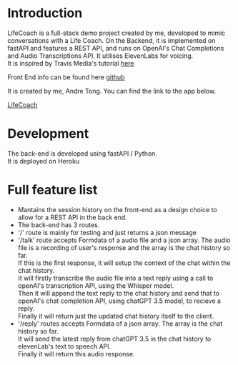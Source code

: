 # Introduction
LifeCoach is a full-stack demo project created by me, developed to mimic conversations with a Life Coach. On the Backend, it is implemented on fastAPI and features a REST API, and runs on OpenAI's Chat Completions and Audio Transcriptions API. It utilises ElevenLabs for voicing.   
It is inspired by Travis Media's tutorial [here](https://youtu.be/4y1a4syMJHM)   

Front End info can be found here
[github](https://github.com/andretdr/LifeCoach_FrontEnd)

It is created by me, Andre Tong.
You can find the link to the app below.

[LifeCoach](https://lifecoach-frontend.vercel.app/)

# Development
The back-end is developed using fastAPI / Python.   
It is deployed on Heroku

# Full feature list
- Mantains the session history on the front-end as a design choice to allow for a REST API in the back end.
- The back-end has 3 routes.
- '/' route is mainly for testing and just returns a json message
- '/talk' route accepts Formdata of a audio file and a json array. The audio file is a recording of user's response and the array is the chat history so far.   
    If this is the first response, it will setup the context of the chat within the chat history.   
    It will firstly transcribe the audio file into a text reply using a call to openAI's transcription API, using the Whisper model.   
    Then it will append the text reply to the chat history and send that to openAI's chat completion API, using chatGPT 3.5 model, to recieve a reply.   
    Finally it will return just the updated chat history itself to the client.   
- '/reply' routes accepts Formdata of a json array. The array is the chat history so far.   
    It will send the latest reply from chatGPT 3.5 in the chat history to elevenLab's text to speech API.   
    Finally it will return this audio response.   

